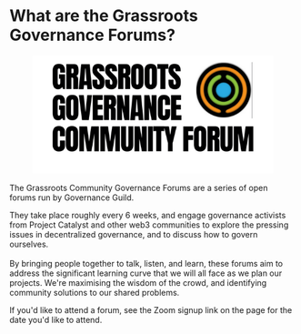 # What are the Grassroots Governance Forums?



<figure><img src="../.gitbook/assets/grass.png" alt=""><figcaption></figcaption></figure>

The Grassroots Community Governance Forums are a series of open forums run by Governance Guild.&#x20;

They take place roughly every 6 weeks, and engage governance activists from Project Catalyst and other web3 communities to explore the pressing issues in decentralized governance, and to discuss how to govern ourselves. \
\
By bringing people together to talk, listen, and learn, these forums aim to address the significant learning curve that we will all face as we plan our projects. We're maximising the wisdom of the crowd, and identifying community solutions to our shared problems.

If you'd like to attend a forum, see the Zoom signup link on the page for the date you'd like to attend.
